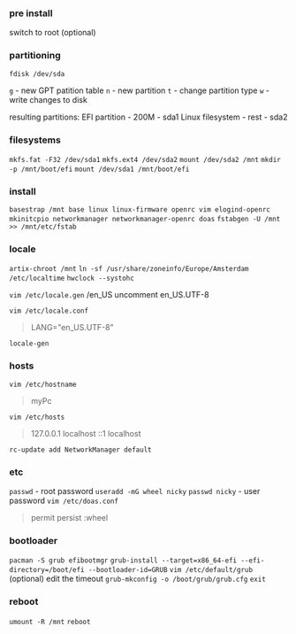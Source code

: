 ### pre install
switch to root (optional)

### partitioning
`fdisk /dev/sda`

`g` - new GPT patition table
`n` - new partition
`t` - change partition type
`w` - write changes to disk

resulting partitions:
EFI partition - 200M - sda1
Linux filesystem - rest - sda2

### filesystems
`mkfs.fat -F32 /dev/sda1`
`mkfs.ext4 /dev/sda2`
`mount /dev/sda2 /mnt`
`mkdir -p /mnt/boot/efi`
`mount /dev/sda1 /mnt/boot/efi`

### install
`basestrap /mnt base linux linux-firmware openrc vim elogind-openrc mkinitcpio networkmanager networkmanager-openrc doas`
`fstabgen -U /mnt >> /mnt/etc/fstab`

### locale
`artix-chroot /mnt`
`ln -sf /usr/share/zoneinfo/Europe/Amsterdam /etc/localtime`
`hwclock --systohc`

`vim /etc/locale.gen`
/en_US
uncomment en_US.UTF-8

`vim /etc/locale.conf`
 >  LANG="en_US.UTF-8"
 
`locale-gen`
 
### hosts
`vim /etc/hostname`
 >   myPc
 
`vim /etc/hosts`
 >   127.0.0.1   localhost
 >   ::1         localhost
 
`rc-update add NetworkManager default`

### etc
`passwd` - root password
`useradd -mG wheel nicky`
`passwd nicky` - user password
`vim /etc/doas.conf`
 >  permit persist :wheel

### bootloader
`pacman -S grub efibootmgr`
`grub-install --target=x86_64-efi --efi-directory=/boot/efi --bootloader-id=GRUB`
`vim /etc/default/grub` (optional)
edit the timeout
`grub-mkconfig -o /boot/grub/grub.cfg`
`exit`

### reboot
`umount -R /mnt`
`reboot`

